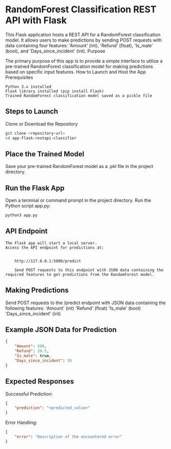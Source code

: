 # RandomForest Classification REST API with Flask

This Flask application hosts a REST API for a RandomForest classification model. It allows users to make predictions by sending POST requests with data containing four features: 'Amount' (int), 'Refund' (float), 'Is_male' (bool), and 'Days_since_incident' (int).
Purpose

The primary purpose of this app is to provide a simple interface to utilize a pre-trained RandomForest classification model for making predictions based on specific input features.
How to Launch and Host the App
Prerequisites

    Python 3.x installed
    Flask library installed (pip install Flask)
    Trained RandomForest classification model saved as a pickle file

## Steps to Launch

Clone or Download the Repository

```bash
git clone <repository-url>
cd app-flask-restapi-classifier
```

## Place the Trained Model

Save your pre-trained RandomForest model as a .pkl file in the project directory.

## Run the Flask App

Open a terminal or command prompt in the project directory.
Run the Python script app.py:

```bash
python3 app.py
```

## API Endpoint

    The Flask app will start a local server.
    Access the API endpoint for predictions at:

```arduino

    http://127.0.0.1:5000/predict

    Send POST requests to this endpoint with JSON data containing the required features to get predictions from the RandomForest model.
```

## Making Predictions

Send POST requests to the /predict endpoint with JSON data containing the following features:
    'Amount' (int)
    'Refund' (float)
    'Is_male' (bool)
    'Days_since_incident' (int)

## Example JSON Data for Prediction

```json
{
    "Amount": 500,
    "Refund": 20.5,
    "Is_male": true,
    "Days_since_incident": 30
}
```

## Expected Responses

Successful Prediction:

```json
{
    "prediction": "<predicted_value>"
}
```

Error Handling:

```json
{
    "error": "Description of the encountered error"
}
